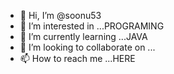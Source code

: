 - 👋 Hi, I’m @soonu53
- 👀 I’m interested in ...PROGRAMING
- 🌱 I’m currently learning ...JAVA
- 💞️ I’m looking to collaborate on ...
- 📫 How to reach me ...HERE

<!---
soonu53/soonu53 is a ✨ special ✨ repository because its `README.md` (this file) appears on your GitHub profile.
You can click the Preview link to take a look at your changes.
--->

